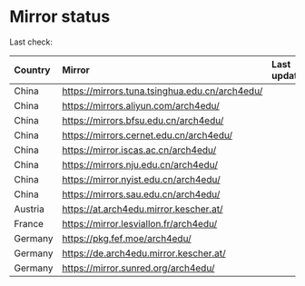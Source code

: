 <script src="./time.js"></script>
# Mirror status
Last check: <script type="text/javascript">localize(1737047956.0130782);</script>

|Country|Mirror|Last update|
|:------|:-----|:----------|
|China|https://mirrors.tuna.tsinghua.edu.cn/arch4edu/|<script type="text/javascript">localize(1737010655);</script>|
|China|https://mirrors.aliyun.com/arch4edu/|<script type="text/javascript">localize(1737010655);</script>|
|China|https://mirrors.bfsu.edu.cn/arch4edu/|<script type="text/javascript">localize(1737010655);</script>|
|China|https://mirrors.cernet.edu.cn/arch4edu/|<script type="text/javascript">localize(1737010655);</script>|
|China|https://mirror.iscas.ac.cn/arch4edu/|<script type="text/javascript">localize(1737010655);</script>|
|China|https://mirrors.nju.edu.cn/arch4edu/|<script type="text/javascript">localize(1736793744);</script>|
|China|https://mirror.nyist.edu.cn/arch4edu/|<script type="text/javascript">localize(1737010655);</script>|
|China|https://mirrors.sau.edu.cn/arch4edu/|<script type="text/javascript">localize(1731653531);</script>|
|Austria|https://at.arch4edu.mirror.kescher.at/|<script type="text/javascript">localize(1737010655);</script>|
|France|https://mirror.lesviallon.fr/arch4edu/|<script type="text/javascript">localize(1737010655);</script>|
|Germany|https://pkg.fef.moe/arch4edu/|<script type="text/javascript">localize(1737010655);</script>|
|Germany|https://de.arch4edu.mirror.kescher.at/|<script type="text/javascript">localize(1737010655);</script>|
|Germany|https://mirror.sunred.org/arch4edu/|<script type="text/javascript">localize(1737010655);</script>|

<script src="./tablefilter/tablefilter.js"></script>
<script src="./table.js"></script>